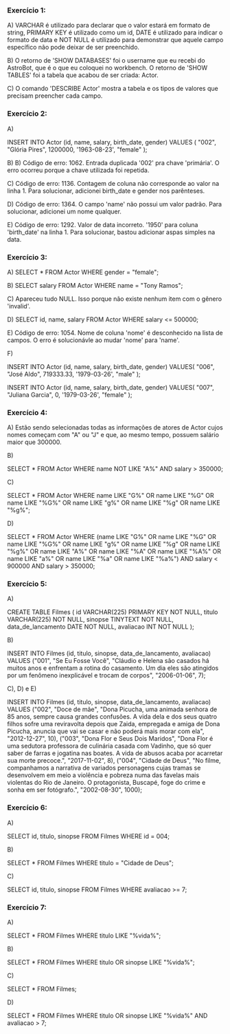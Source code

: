 ### Exercício 1:
A) VARCHAR é utilizado para declarar que o valor estará em formato de string, PRIMARY KEY é utilizado como um id, DATE é utilizado para indicar o formato de data e NOT NULL é utilizado para demonstrar que aquele campo específico não pode deixar de ser preenchido.

B) O retorno de 'SHOW DATABASES' foi o username que eu recebi do AstroBot, que é o que eu coloquei no workbench. O retorno de 'SHOW TABLES' foi a tabela que acabou de ser criada: Actor.

C) O comando 'DESCRIBE Actor' mostra a tabela e os tipos de valores que precisam preencher cada campo.

### Exercício 2:
A)

INSERT INTO Actor (id, name, salary, birth_date, gender)
VALUES (
	"002",
    "Glória Pires",
    1200000,
    '1963-08-23',
    "female"
);

B) B) Código de erro: 1062. Entrada duplicada '002' pra chave 'primária'. O erro ocorreu porque a chave utilizada
foi repetida.

C) Código de erro: 1136. Contagem de coluna não corresponde ao valor na linha 1. Para solucionar, adicionei birth_date e gender nos parênteses.

D) Código de erro: 1364. O campo 'name' não possui um valor padrão. Para solucionar, adicionei um nome qualquer.

E) Código de erro: 1292. Valor de data incorreto. '1950' para coluna 'birth_date' na linha 1. Para solucionar, bastou adicionar aspas simples na data.

### Exercício 3:

A) SELECT * FROM Actor WHERE gender = "female";

B) SELECT salary FROM Actor WHERE name = "Tony Ramos";

C) Apareceu tudo NULL. Isso porque não existe nenhum item com o gênero 'invalid'.

D) SELECT id, name, salary FROM Actor WHERE salary <= 500000;

E) Código de erro: 1054. Nome de coluna 'nome' é desconhecido na lista de campos. O erro é solucionávle ao mudar 'nome' para 'name'.

F)

INSERT INTO Actor (id, name, salary, birth_date, gender)
VALUES(
  "006", 
  "José Aldo",
  719333.33,
  '1979-03-26', 
  "male"
);

INSERT INTO Actor (id, name, salary, birth_date, gender)
VALUES(
  "007", 
  "Juliana Garcia",
  0,
  '1979-03-26', 
  "female"
);

### Exercício 4:

A) Estão sendo selecionadas todas as informações de atores de Actor cujos nomes começam com "A" ou "J" e que, ao mesmo tempo, possuem salário maior que 300000.

B) 

SELECT * FROM Actor 
WHERE name NOT LIKE "A%" AND salary > 350000;

C) 

SELECT * FROM Actor
WHERE name LIKE "G%" OR name LIKE "%G" OR name LIKE "%G%" OR name LIKE "g%" OR name LIKE "%g" OR name LIKE "%g%";

D)

SELECT * FROM Actor
WHERE (name LIKE "G%" OR name LIKE "%G" OR name LIKE "%G%" OR name LIKE "g%" OR name LIKE "%g" OR name LIKE "%g%" OR name LIKE "A%" OR name LIKE "%A" OR name LIKE "%A%" OR name LIKE "a%" OR name LIKE "%a" OR name LIKE "%a%") AND salary < 900000 AND salary > 350000;

### Exercício 5: 

A)

CREATE TABLE Filmes (
	id VARCHAR(225) PRIMARY KEY NOT NULL,
    titulo VARCHAR(225) NOT NULL, 
    sinopse TINYTEXT NOT NULL,
    data_de_lancamento DATE NOT NULL,
    avaliacao INT NOT NULL 
);

B) 

INSERT INTO Filmes (id, titulo, sinopse, data_de_lancamento, avaliacao)
VALUES ("001", "Se Eu Fosse Você", "Cláudio e Helena são casados há muitos anos e enfrentam a rotina do casamento. Um dia eles são atingidos por um fenômeno inexplicável e trocam de corpos", "2006-01-06", 7);

C), D) e E)

INSERT INTO Filmes (id, titulo, sinopse, data_de_lancamento, avaliacao)
VALUES ("002", "Doce de mãe", "Dona Picucha, uma animada senhora de 85 anos, sempre causa grandes confusões. A vida dela e dos seus quatro filhos sofre uma reviravolta depois que Zaida, empregada e amiga de Dona Picucha, anuncia que vai se casar e não poderá mais morar com ela", "2012-12-27", 10),
       ("003", "Dona Flor e Seus Dois Maridos", "Dona Flor é uma sedutora professora de culinária casada com Vadinho, que só quer saber de farras e jogatina nas boates. A vida de abusos acaba por acarretar sua morte precoce.", "2017-11-02", 8),
       ("004", "Cidade de Deus", "No filme, companhamos a narrativa de variados personagens cujas tramas se desenvolvem em meio a violência e pobreza numa das favelas mais violentas do Rio de Janeiro. O protagonista, Buscapé, foge do crime e sonha em ser fotógrafo.", "2002-08-30", 1000);

### Exercício 6:

A) 

SELECT id, titulo, sinopse FROM Filmes
WHERE id = 004;

B) 

SELECT * FROM Filmes 
WHERE titulo = "Cidade de Deus";

C)

SELECT id, titulo, sinopse FROM Filmes
WHERE avaliacao >= 7;

### Exercício 7: 

A)

SELECT * FROM Filmes
WHERE titulo LIKE "%vida%";

B) 

SELECT * FROM Filmes
WHERE titulo OR sinopse LIKE "%vida%";

C) 

SELECT * FROM Filmes;

D) 

SELECT * FROM Filmes
WHERE titulo OR sinopse LIKE "%vida%" AND avaliacao > 7;